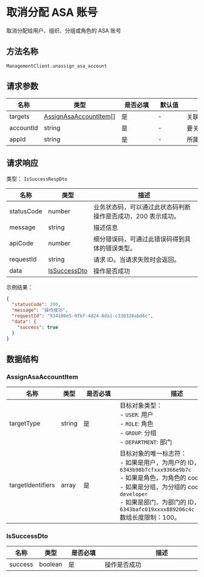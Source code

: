 # 取消分配 ASA 账号

<!--
  警告⚠️：
  不要直接修改该文档，
  https://github.com/Authing/authing-docs-factory
  使用该项目进行生成
-->

<LastUpdated />

取消分配给用户、组织、分组或角色的  ASA 账号

## 方法名称

`ManagementClient.unassign_asa_account`

## 请求参数

| 名称 | 类型 | <div style="width:80px">是否必填</div> | <div style="width:60px">默认值</div> | <div style="width:300px">描述</div> | <div style="width:200px">示例值</div> |
| ---- | ---- | ---- | ---- | ---- | ---- |
| targets | <a href="#AssignAsaAccountItem">AssignAsaAccountItem[]</a> | 是 | - | 关联对象列表 数组长度限制：10。 |  |
| accountId | string | 是 | - | 要关联的账号 ID  | `6228edaxxxxxxxxcade3a3d9` |
| appId | string | 是 | - | 所属应用 ID  | `62a50xxxxxxxxxxxd15d57c7` |




## 请求响应

类型： `IsSuccessRespDto`

| 名称 | 类型 | 描述 |
| ---- | ---- | ---- |
| statusCode | number | 业务状态码，可以通过此状态码判断操作是否成功，200 表示成功。 |
| message | string | 描述信息 |
| apiCode | number | 细分错误码，可通过此错误码得到具体的错误类型。 |
| requestId | string | 请求 ID。当请求失败时会返回。 |
| data | <a href="#IsSuccessDto">IsSuccessDto</a> | 操作是否成功 |



示例结果：

```json
{
  "statusCode": 200,
  "message": "操作成功",
  "requestId": "934108e5-9fbf-4d24-8da1-c330328abd6c",
  "data": {
    "success": true
  }
}
```

## 数据结构


### <a id="AssignAsaAccountItem"></a> AssignAsaAccountItem

| 名称 | 类型 | <div style="width:80px">是否必填</div> | <div style="width:300px">描述</div> | <div style="width:200px">示例值</div> |
| ---- |  ---- | ---- | ---- | ---- |
| targetType | string | 是 | 目标对象类型：<br>- `USER`: 用户<br>- `ROLE`: 角色<br>- `GROUP`: 分组<br>- `DEPARTMENT`: 部门<br>       | USER |
| targetIdentifiers | array | 是 | 目标对象的唯一标志符：<br>- 如果是用户，为用户的 ID，如 `6343b98b7cfxxx9366e9b7c`<br>- 如果是角色，为角色的 code，如 `admin`<br>- 如果是分组，为分组的 code，如 `developer`<br>- 如果是部门，为部门的 ID，如 `6343bafc019xxxx889206c4c`<br>         数组长度限制：100。  |  `["userId1","userId2"]` |


### <a id="IsSuccessDto"></a> IsSuccessDto

| 名称 | 类型 | <div style="width:80px">是否必填</div> | <div style="width:300px">描述</div> | <div style="width:200px">示例值</div> |
| ---- |  ---- | ---- | ---- | ---- |
| success | boolean | 是 | 操作是否成功   |  `true` |


